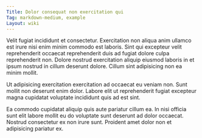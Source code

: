 ```yaml
---
Title: Dolor consequat non exercitation qui
Tag: markdown-medium, example
Layout: wiki
---
```

Velit fugiat incididunt et consectetur. Exercitation non aliqua anim ullamco est irure nisi enim minim commodo est laboris. Sint qui excepteur velit reprehenderit occaecat reprehenderit duis ad fugiat dolore culpa reprehenderit non. Dolore nostrud exercitation aliquip eiusmod laboris in et ipsum nostrud in cillum deserunt dolore. Cillum sint adipisicing non ea minim mollit.

Ut adipisicing exercitation exercitation ad occaecat eu veniam non. Sunt mollit non deserunt enim dolor. Labore elit ut reprehenderit fugiat excepteur magna cupidatat voluptate incididunt quis ad est sint.

Ea commodo cupidatat aliquip quis aute pariatur cillum ea. In nisi officia sunt elit labore mollit eu do voluptate sunt deserunt ad dolor occaecat. Nostrud consectetur ex non irure sunt. Proident amet dolor non et adipisicing pariatur ex.
